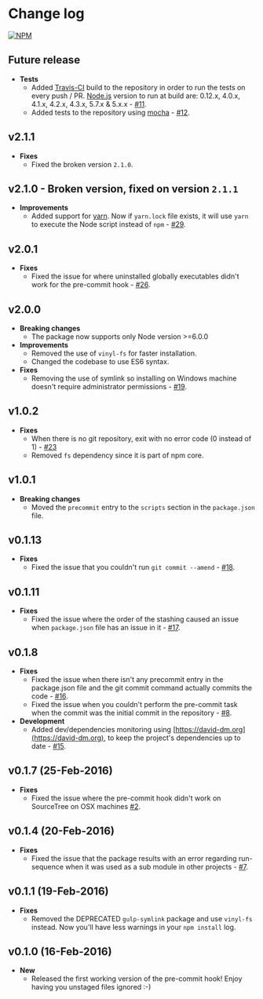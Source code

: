 # Change log
[![NPM](https://nodei.co/npm/git-pre-commit.png?downloads=true&downloadRank=true&stars=true)](https://nodei.co/npm/git-pre-commit/)

## Future release
* **Tests**
  * Added [Travis-CI](https://travis-ci.org/kazazor/git-pre-commit) build to the repository in order to run the tests on every push / PR. [Node.js](https://nodejs.org/en/) version to run at build are: 0.12.x, 4.0.x, 4.1.x, 4.2.x, 4.3.x, 5.7.x & 5.x.x - [#11](https://github.com/kazazor/git-pre-commit/issues/11).
  * Added tests to the repository using [mocha](https://mochajs.org/) - [#12](https://github.com/kazazor/git-pre-commit/issues/12).

## v2.1.1
* **Fixes**
  * Fixed the broken version `2.1.0`.

## v2.1.0 - Broken version, fixed on version `2.1.1`
* **Improvements**
  * Added support for [yarn](https://yarnpkg.com/). Now if `yarn.lock` file exists, it will use `yarn` to execute the Node script instead of `npm` - [#29](https://github.com/kazazor/git-pre-commit/issues/29).

## v2.0.1
* **Fixes**
  * Fixed the issue for where uninstalled globally executables didn't work for the pre-commit hook - [#26](https://github.com/kazazor/git-pre-commit/issues/26).

## v2.0.0
* **Breaking changes**
  * The package now supports only Node version >=6.0.0
* **Improvements**
  * Removed the use of `vinyl-fs` for faster installation.
  * Changed the codebase to use ES6 syntax.
* **Fixes**
  * Removing the use of symlink so installing on Windows machine doesn't require administrator permissions - [#19](https://github.com/kazazor/git-pre-commit/issues/19).

## v1.0.2
* **Fixes**
  * When there is no git repository, exit with no error code (0 instead of 1) - [#23](https://github.com/kazazor/git-pre-commit/issues/23)
  * Removed `fs` dependency since it is part of npm core.

## v1.0.1
* **Breaking changes**
  * Moved the `precommit` entry to the `scripts` section in the `package.json` file.

## v0.1.13
* **Fixes**
  * Fixed the issue that you couldn't run `git commit --amend` - [#18](https://github.com/kazazor/git-pre-commit/issues/18).

## v0.1.11
* **Fixes**
  * Fixed the issue where the order of the stashing caused an issue when ```package.json``` file has an issue in it - [#17](https://github.com/kazazor/git-pre-commit/issues/17).

## v0.1.8
* **Fixes**
  * Fixed the issue when there isn't any precommit entry in the package.json file and the git commit command actually commits the code -  [#16](https://github.com/kazazor/git-pre-commit/issues/16).
  * Fixed the issue when you couldn't perform the pre-commit task when the commit was the initial commit in the repository - [#8](https://github.com/kazazor/git-pre-commit/issues/8).
* **Development**
  * Added dev/dependencies monitoring using [https://david-dm.org](https://david-dm.org), to keep the project's dependencies up to date - [#15](https://github.com/kazazor/git-pre-commit/issues/15).

## v0.1.7 (25-Feb-2016)
* **Fixes**
  * Fixed the issue where the pre-commit hook didn't work on SourceTree on OSX machines [#2](https://github.com/kazazor/git-pre-commit/issues/2).

## v0.1.4 (20-Feb-2016)
* **Fixes**
  * Fixed the issue that the package results with an error regarding run-sequence when it was used as a sub module in other projects -  [#7](https://github.com/kazazor/git-pre-commit/issues/7).

## v0.1.1 (19-Feb-2016)
* **Fixes**
  * Removed the DEPRECATED ```gulp-symlink``` package and use ```vinyl-fs``` instead. Now you'll have less warnings in your ```npm install``` log.

## v0.1.0 (16-Feb-2016)
* **New**
  * Released the first working version of the pre-commit hook! Enjoy having you unstaged files ignored :-)
